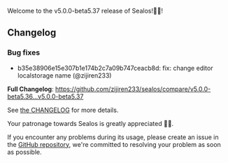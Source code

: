 Welcome to the v5.0.0-beta5.37 release of Sealos!🎉🎉!



## Changelog
### Bug fixes
* b35e38906e15e307b1e174b2c7a09b747ceacb8d: fix: change editor localstorage name (@zijiren233)

**Full Changelog**: https://github.com/zijiren233/sealos/compare/v5.0.0-beta5.36...v5.0.0-beta5.37

See [the CHANGELOG](https://github.com/zijiren233/sealos/blob/main/CHANGELOG/CHANGELOG.md) for more details.

Your patronage towards Sealos is greatly appreciated 🎉🎉.

If you encounter any problems during its usage, please create an issue in the [GitHub repository](https://github.com/zijiren233/sealos), we're committed to resolving your problem as soon as possible.

